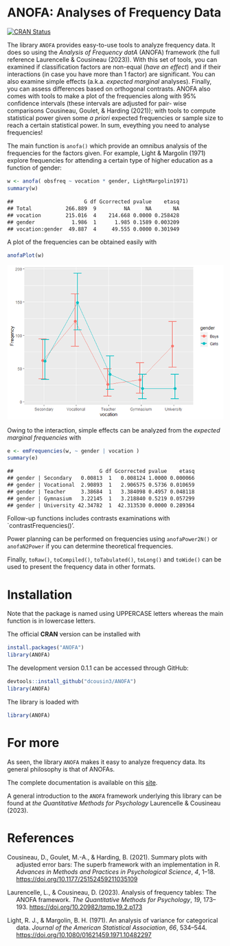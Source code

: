 
# ANOFA: Analyses of Frequency Data

<!-- badges: start -->

[![CRAN
Status](https://www.r-pkg.org/badges/version/ANOFA)](https://cran.r-project.org/package=ANOFA)
<!-- badges: end -->

The library `ANOFA` provides easy-to-use tools to analyze frequency
data. It does so using the *Analysis of Frequency datA* (ANOFA)
framework (the full reference Laurencelle & Cousineau (2023)). With this
set of tools, you can examined if classification factors are non-equal
(*have an effect*) and if their interactions (in case you have more than
1 factor) are significant. You can also examine simple effects (a.k.a.
*expected marginal* analyses). Finally, you can assess differences based
on orthogonal contrasts. ANOFA also comes with tools to make a plot of
the frequencies along with 95% confidence intervals (these intervals are
adjusted for pair- wise comparisons Cousineau, Goulet, & Harding
(2021)); with tools to compute statistical power given some *a priori*
expected frequencies or sample size to reach a certain statistical
power. In sum, eveything you need to analyse frequencies!

The main function is `anofa()` which provide an omnibus analysis of the
frequencies for the factors given. For example, Light & Margolin (1971)
explore frequencies for attending a certain type of higher education as
a function of gender:

``` r
w <- anofa( obsfreq ~ vocation * gender, LightMargolin1971)
summary(w)
```

    ##                       G df Gcorrected pvalue    etasq
    ## Total           266.889  9         NA     NA       NA
    ## vocation        215.016  4    214.668 0.0000 0.258428
    ## gender            1.986  1      1.985 0.1589 0.003209
    ## vocation:gender  49.887  4     49.555 0.0000 0.301949

A plot of the frequencies can be obtained easily with

``` r
anofaPlot(w) 
```

![](README_files/figure-gfm/unnamed-chunk-3-1.png)<!-- -->

Owing to the interaction, simple effects can be analyzed from the
*expected marginal frequencies* with

``` r
e <- emFrequencies(w, ~ gender | vocation )
summary(e)
```

    ##                            G df Gcorrected pvalue    etasq
    ## gender | Secondary   0.00813  1   0.008124 1.0000 0.000066
    ## gender | Vocational  2.90893  1   2.906575 0.5736 0.010659
    ## gender | Teacher     3.38684  1   3.384098 0.4957 0.048118
    ## gender | Gymnasium   3.22145  1   3.218840 0.5219 0.057299
    ## gender | University 42.34782  1  42.313530 0.0000 0.289364

Follow-up functions includes contrasts examinations with
\`contrastFrequencies()’.

Power planning can be performed on frequencies using `anofaPower2N()` or
`anofaN2Power` if you can determine theoretical frequencies.

Finally, `toRaw()`, `toCompiled()`, `toTabulated()`, `toLong()` and
`toWide()` can be used to present the frequency data in other formats.

# Installation

Note that the package is named using UPPERCASE letters whereas the main
function is in lowercase letters.

The official **CRAN** version can be installed with

``` r
install.packages("ANOFA")
library(ANOFA)
```

The development version 0.1.1 can be accessed through GitHub:

``` r
devtools::install_github("dcousin3/ANOFA")
library(ANOFA)
```

The library is loaded with

``` r
library(ANOFA)
```

# For more

As seen, the library `ANOFA` makes it easy to analyze frequency data.
Its general philosophy is that of ANOFAs.

The complete documentation is available on this
[site](https://dcousin3.github.io/ANOFA/).

A general introduction to the `ANOFA` framework underlying this library
can be found at *the Quantitative Methods for Psychology* Laurencelle &
Cousineau (2023).

# References

<div id="refs" class="references csl-bib-body hanging-indent"
line-spacing="2">

<div id="ref-cgh21" class="csl-entry">

Cousineau, D., Goulet, M.-A., & Harding, B. (2021). Summary plots with
adjusted error bars: The superb framework with an implementation in R.
*Advances in Methods and Practices in Psychological Science*, *4*, 1–18.
<https://doi.org/10.1177/25152459211035109>

</div>

<div id="ref-lc23b" class="csl-entry">

Laurencelle, L., & Cousineau, D. (2023). Analysis of frequency tables:
The ANOFA framework. *The Quantitative Methods for Psychology*, *19*,
173–193. <https://doi.org/10.20982/tqmp.19.2.p173>

</div>

<div id="ref-lm71" class="csl-entry">

Light, R. J., & Margolin, B. H. (1971). An analysis of variance for
categorical data. *Journal of the American Statistical Association*,
*66*, 534–544. <https://doi.org/10.1080/01621459.1971.10482297>

</div>

</div>
